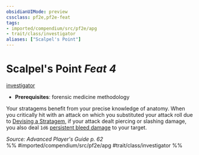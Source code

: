 ```yaml
---
obsidianUIMode: preview
cssclass: pf2e,pf2e-feat
tags:
- imported/compendium/src/pf2e/apg
- trait/class/investigator
aliases: ["Scalpel's Point"]
---
```

# Scalpel's Point  *Feat 4*  
[investigator](rules/traits/investigator-apg.md)  

- **Prerequisites**: forensic medicine methodology

Your stratagems benefit from your precise knowledge of anatomy. When you critically hit with an attack on which you substituted your attack roll due to [Devising a Stratagem](devise-a-stratagem-apg.md), if your attack dealt piercing or slashing damage, you also deal `1d6` [persistent bleed damage](conditions.md#Persistent%20Damage) to your target.

*Source: Advanced Player's Guide p. 62*  
%% #imported/compendium/src/pf2e/apg #trait/class/investigator %%